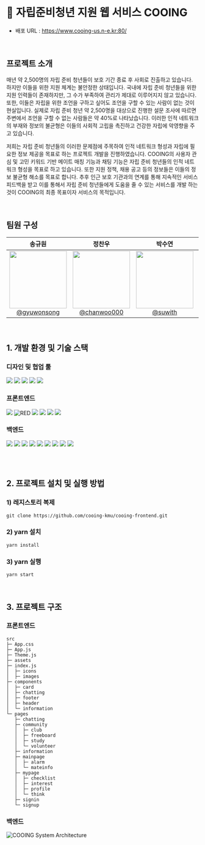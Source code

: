 # 🍭 자립준비청년 지원 웹 서비스 COOING

- 배포 URL : https://www.cooing-us.n-e.kr:80/

<!-- - 데모 영상 : -->

<br>

## 프로젝트 소개

매년 약 2,500명의 자립 준비 청년들이 보호 기간 종료 후 사회로 진출하고 있습니다. 하지만 이들을 위한 지원 체계는 불안정한 상태입니다. 국내에 자립 준비 청년들을 위한 지원 인력들이 존재하지만, 그 수가 부족하여 관리가 제대로 이루어지지 않고 있습니다. 또한, 이들은 자립을 위한 조언을 구하고 싶어도 조언을 구할 수 있는 사람이 없는 것이 현실입니다. 실제로 자립 준비 청년 약 2,500명을 대상으로 진행한 설문 조사에 따르면 주변에서 조언을 구할 수 없는 사람들은 약 40%로 나타났습니다. 이러한 인적 네트워크의 부재와 정보의 불균형은 이들의 사회적 고립을 촉진하고 건강한 자립에 악영향을 주고 있습니다.

저희는 자립 준비 청년들의 이러한 문제점에 주목하여 인적 네트워크 형성과 자립에 필요한 정보 제공을 목표로 하는 프로젝트 개발을 진행하였습니다. COOING의 사용자 관심 및 고민 키워드 기반 메이트 매칭 기능과 채팅 기능은 자립 준비 청년들의 인적 네트워크 형성을 목표로 하고 있습니다. 또한 지원 정책, 채용 공고 등의 정보들은 이들의 정보 불균형 해소를 목표로 합니다. 추후 인근 보호 기관과의 연계를 통해 지속적인 서비스 피드백을 받고 이를 통해서 자립 준비 청년들에게 도움을 줄 수 있는 서비스를 개발 하는 것이 COOING의 최종 목표이자 서비스의 목적입니다.

<br>

## 팀원 구성

<div align="center">

| **송규원** | **정찬우** | **박수연** | **유태근** | **김용민** |
| :------: |  :------: | :------: | :------: | :------: |
| [<img src="https://avatars.githubusercontent.com/u/81706832?v=4" height=150 width=150> <br/> @gyuwonsong](https://github.com/gyuwonsong) | [<img src="https://avatars.githubusercontent.com/u/66253711?v=4" height=150 width=150> <br/> @chanwoo000](https://github.com/chanwoo000) | [<img src="https://avatars.githubusercontent.com/u/85792738?v=4" height=150 width=150> <br/> @suwith](https://github.com/suwith) | [<img src="https://avatars.githubusercontent.com/u/66227661?v=4" height=150 width=150> <br/> @TaegeunYou](https://github.com/TaegeunYou) | [<img src="https://avatars.githubusercontent.com/u/127489230?v=4" height=150 width=150> <br/> @kym8821](https://github.com/kym8821) |

</div>

<br>

## 1. 개발 환경 및 기술 스택

### 디자인 및 협업 툴

<img src="https://img.shields.io/badge/git-F05032?style=for-the-badge&logo=git&logoColor=white"> <img src="https://img.shields.io/badge/github-181717?style=for-the-badge&logo=github&logoColor=white"> <img src="https://img.shields.io/badge/notion-000000?style=for-the-badge&logo=notion&logoColor=white"> <img src="https://img.shields.io/badge/figma-F24E1E?style=for-the-badge&logo=figma&logoColor=white"> <img src="https://img.shields.io/badge/swagger-85EA2D?style=for-the-badge&logo=swagger&logoColor=white"> 


### 프론트엔드

<img src="https://img.shields.io/badge/javascript-F7DF1E?style=for-the-badge&logo=javascript&logoColor=black"> <img alt="RED" src ="https://img.shields.io/badge/HTML5-E34F26.svg?&style=for-the-badge&logo=CSS3&logoColor=white"/> <img src="https://img.shields.io/badge/css-1572B6?style=for-the-badge&logo=css3&logoColor=white"> <img src="https://img.shields.io/badge/react-61DAFB?style=for-the-badge&logo=react&logoColor=black"> <img src="https://img.shields.io/badge/recoil-3578E5?style=for-the-badge&logo=recoil&logoColor=white"> <img src ="https://img.shields.io/badge/Axios-5A29E4.svg?&style=for-the-badge&logo=Axios&logoColor=white"/>
### 백엔드
<img src="https://img.shields.io/badge/Kotlin-7F52FF?style=for-the-badge&logo=kotlin&logoColor=white"> <img src="https://img.shields.io/badge/mysql-4479A1?style=for-the-badge&logo=mysql&logoColor=white"> <img src="https://img.shields.io/badge/amazons3-569A31?style=for-the-badge&logo=amazons3&logoColor=white"> <img src="https://img.shields.io/badge/springboot-6DB33F?style=for-the-badge&logo=springboot&logoColor=white"> <img src="https://img.shields.io/badge/docker-2496ED?style=for-the-badge&logo=docker&logoColor=white"> <img src="https://img.shields.io/badge/apachekafka-231F20?style=for-the-badge&logo=apachekafka&logoColor=white"> <img src="https://img.shields.io/badge/amazonec2-FF9900?style=for-the-badge&logo=amazonec2&logoColor=white"> <img src="https://img.shields.io/badge/KT Cloud-색상?style=for-the-badge&logo=KT Cloud&logoColor=white"> <img src="https://img.shields.io/badge/postman-FF6C37?style=for-the-badge&logo=postman&logoColor=white">

<br>
<br>

## 2. 프로젝트 설치 및 실행 방법

### 1) 레지스토리 복제
   ```
   git clone https://github.com/cooing-kmu/cooing-frontend.git
   ```
### 2) yarn 설치
   ```
   yarn install
   ```
### 3) yarn 실행
   ```
   yarn start
   ```


<br>

## 3. 프로젝트 구조  

### 프론트엔드

```
src
├─ App.css
├─ App.js
├─ Theme.js
├─ assets
├─ index.js
│  ├─ icons
│  ├─ images
├─ components
│  ├─ card
│  ├─ chatting
│  ├─ footer
│  ├─ header
│  └─ information
└─ pages
   ├─ chatting
   ├─ community
   │  ├─ club
   │  ├─ freeboard
   │  ├─ study
   │  └─ volunteer
   ├─ information
   ├─ mainpage
   │  ├─ alarm
   │  └─ mateinfo
   ├─ mypage
   │  ├─ checklist
   │  ├─ interest
   │  ├─ profile
   │  └─ think
   ├─ signin
   └─ signup
```

### 백엔드

![COOING System Architecture](https://github.com/cooing-kmu/.github/assets/85792738/84364f0c-6447-477d-8057-1e469de6fca0)


<br><br>
<!--
## 4. 역할 분담

### [이모지] [이름]

- **디자인**
    - 페이지 : 
- **개발**
    - 페이지 : 

<br>

-->
    




